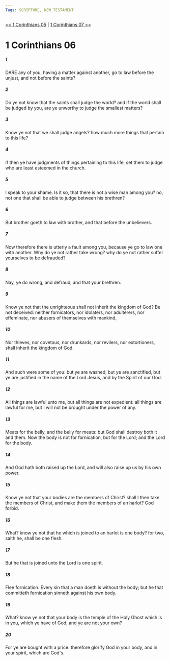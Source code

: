 ```yaml
---
Tags: SCRIPTURE, NEW_TESTAMENT
---
```


[<< 1 Corinthians 05](NEW_TESTAMENT/07_1_Corinthians/1_Corinthians_05.md) | [1 Corinthians 07 >>](NEW_TESTAMENT/07_1_Corinthians/1_Corinthians_07.md)

# 1 Corinthians 06

##### 1
 DARE any of you, having a matter against another, go to law before the unjust, and not before the saints?
##### 2
 Do ye not know that the saints shall judge the world? and if the world shall be judged by you, are ye unworthy to judge the smallest matters?
##### 3
 Know ye not that we shall judge angels? how much more things that pertain to this life?
##### 4
 If then ye have judgments of things pertaining to this life, set them to judge who are least esteemed in the church.
##### 5
 I speak to your shame. Is it so, that there is not a wise man among you? no, not one that shall be able to judge between his brethren?
##### 6
 But brother goeth to law with brother, and that before the unbelievers.
##### 7
 Now therefore there is utterly a fault among you, because ye go to law one with another. Why do ye not rather take wrong? why do ye not rather suffer yourselves to be defrauded?
##### 8
 Nay, ye do wrong, and defraud, and that your brethren.
##### 9
 Know ye not that the unrighteous shall not inherit the kingdom of God? Be not deceived: neither fornicators, nor idolaters, nor adulterers, nor effeminate, nor abusers of themselves with mankind,
##### 10
 Nor thieves, nor covetous, nor drunkards, nor revilers, nor extortioners, shall inherit the kingdom of God.
##### 11
 And such were some of you: but ye are washed, but ye are sanctified, but ye are justified in the name of the Lord Jesus, and by the Spirit of our God.
##### 12
 All things are lawful unto me, but all things are not expedient: all things are lawful for me, but I will not be brought under the power of any.
##### 13
 Meats for the belly, and the belly for meats: but God shall destroy both it and them. Now the body is not for fornication, but for the Lord; and the Lord for the body.
##### 14
 And God hath both raised up the Lord, and will also raise up us by his own power.
##### 15
 Know ye not that your bodies are the members of Christ? shall I then take the members of Christ, and make them the members of an harlot? God forbid.
##### 16
 What? know ye not that he which is joined to an harlot is one body? for two, saith he, shall be one flesh.
##### 17
 But he that is joined unto the Lord is one spirit.
##### 18
 Flee fornication. Every sin that a man doeth is without the body; but he that committeth fornication sinneth against his own body.
##### 19
 What? know ye not that your body is the temple of the Holy Ghost which is in you, which ye have of God, and ye are not your own?
##### 20
 For ye are bought with a price: therefore glorify God in your body, and in your spirit, which are God's.
